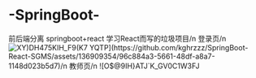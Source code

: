 # -SpringBoot-
前后端分离 springboot+react
学习React而写的垃圾项目/n
登录页/n
![XY)DH475KIH_F9(K7 `YQTP](https://github.com/kghrzzz/SpringBoot-React-SGMS/assets/136909354/96c884a3-5661-48df-a8a7-1148d023b5d7)/n
教师页/n
![O$@`9IH}ATJ`K_GV0C1W3FJ](https://github.com/kghrzzz/SpringBoot-React-SGMS/assets/136909354/a0fbc51a-c934-48a1-b964-f107d451d602)

